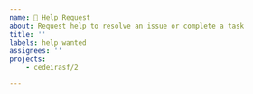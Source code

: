 ```yaml
---
name: 🤔 Help Request
about: Request help to resolve an issue or complete a task
title: ''
labels: help wanted
assignees: ''
projects:
    - cedeirasf/2

---
```


